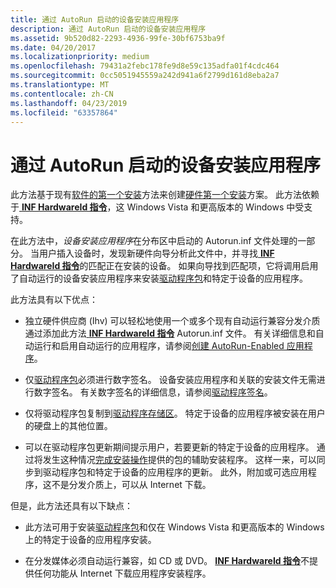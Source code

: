 ```yaml
---
title: 通过 AutoRun 启动的设备安装应用程序
description: 通过 AutoRun 启动的设备安装应用程序
ms.assetid: 9b520d82-2293-4936-99fe-30bf6753ba9f
ms.date: 04/20/2017
ms.localizationpriority: medium
ms.openlocfilehash: 79431a2febc178fe9d8e59c135adfa01f4cdc464
ms.sourcegitcommit: 0cc5051945559a242d941a6f2799d161d8eba2a7
ms.translationtype: MT
ms.contentlocale: zh-CN
ms.lasthandoff: 04/23/2019
ms.locfileid: "63357864"
---
```

# <a name="device-installation-application-started-through-autorun"></a>通过 AutoRun 启动的设备安装应用程序


此方法基于现有[软件的第一个安装](software-first-installation.md)方法来创建[硬件第一个安装](hardware-first-installation.md)方案。 此方法依赖于[ **INF HardwareId 指令**](inf-hardwareid-directive.md)，这 Windows Vista 和更高版本的 Windows 中受支持。

在此方法中，*设备安装应用程序*在分布区中启动的 Autorun.inf 文件处理的一部分。 当用户插入设备时，发现新硬件向导分析此文件中，并寻找[ **INF HardwareId 指令**](inf-hardwareid-directive.md)的匹配正在安装的设备。 如果向导找到匹配项，它将调用启用了自动运行的设备安装应用程序来安装[驱动程序包](driver-packages.md)和特定于设备的应用程序。

此方法具有以下优点：

-   独立硬件供应商 (Ihv) 可以轻松地使用一个或多个现有自动运行兼容分发介质通过添加此方法[ **INF HardwareId 指令**](inf-hardwareid-directive.md) Autorun.inf 文件。 有关详细信息和自动运行和启用自动运行的应用程序，请参阅[创建 AutoRun-Enabled 应用程序](https://go.microsoft.com/fwlink/p/?linkid=133162)。

-   仅[驱动程序包](driver-packages.md)必须进行数字签名。 设备安装应用程序和关联的安装文件无需进行数字签名。 有关数字签名的详细信息，请参阅[驱动程序签名](driver-signing.md)。

-   仅将驱动程序包复制到[驱动程序存储区](driver-store.md)。 特定于设备的应用程序被安装在用户的硬盘上的其他位置。

-   可以在驱动程序包更新期间提示用户，若要更新的特定于设备的应用程序。 通过将发生这种情况[完成安装操作](finish-install-actions--windows-vista-and-later-.md)提供的包的辅助安装程序。 这样一来，可以同步到驱动程序包和特定于设备的应用程序的更新。 此外，附加或可选应用程序，这不是分发介质上，可以从 Internet 下载。

但是，此方法还具有以下缺点：

-   此方法可用于安装[驱动程序包](driver-packages.md)和仅在 Windows Vista 和更高版本的 Windows 上的特定于设备的应用程序安装。

-   在分发媒体必须自动运行兼容，如 CD 或 DVD。 [ **INF HardwareId 指令**](inf-hardwareid-directive.md)不提供任何功能从 Internet 下载应用程序安装程序。

 

 





